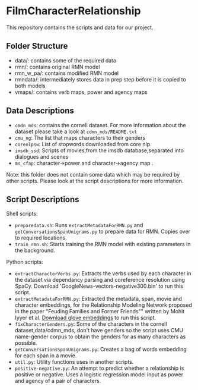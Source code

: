 # FilmCharacterRelationship
  This repository contains the scripts and data for our project. 
  
## Folder Structure
- data/: contains some of the required data
- rmn/: contains original RMN model
- rmn_w_pa/: contains modified RMN model
- rmndata/: intermediately stores data in prep step before it is copied to both models
- vmaps/: contains verb maps, power and agency maps
  
## Data Descriptions

- `cmdn_mds`: contains the cornell dataset. For more information about the dataset please take a look at `cdmn_mds/README.txt`
- `cmu_ng`: The list that maps characters to their genders
- `corenlpsw`: List of stopwords downloaded from core nlp 
- `imsdb_ssd`: Scripts of movies,from the imsdb database,separated into dialogues and scenes
- `ms_cfap`: character->power and character->agency map . 

Note: this folder does not contain some data which may be required by other scripts. Please look at the script descriptions for more information.

## Script Descriptions

Shell scripts:

- `preparedata.sh`: Runs `extractMetadataForRMN.py` and `getConversationsSpanUnigrams.py` to prepare data for RMN. Copies over to required locations.
- `train_rmn.sh`: Starts training the RMN model with existing parameters in the background.

Python scripts:

- `extractCharacterVerbs.py`: Extracts the verbs used by each character in the dataset 
via dependancy parsing and coreference resolution using SpaCy. Download 'GoogleNews-vectors-negative300.bin' to run this script.
- `extractMetadataForRMN.py`: Extracted the metadata, span, movie and character embeddings, for the Relationship Modeling Network proposed in the paper "Feuding Families and Former Friends"" written by Mohit Iyyer et al. [Download glove embeddings](http://nlp.stanford.edu/data/glove.42B.300d.zip) to run this script.
- `fixCharacterGenders.py`: Some of the characters in the cornell dataset,data/cdmn_mds, don't have genders so 
the script uses CMU name-gender corpus to obtain the genders for as many characters as possible. 
- `getConversationsSpanUnigrams.py`: Creates a bag of words embedding for each span in a movie.   
- `util.py`: Utility functions uses in another scripts. 
- `positive-negative.py`: An attempt to predict whether a relationship is positive or negative. Uses a logistic regression model input as power and agency of a pair of characters. 




